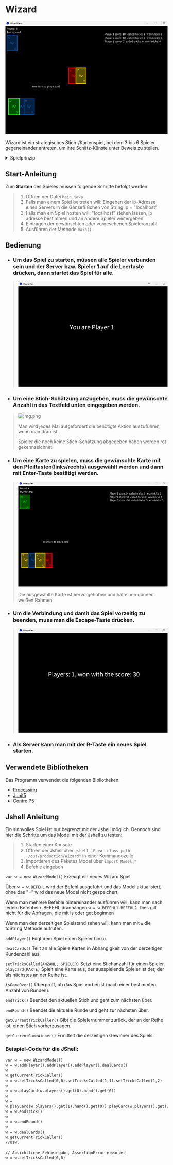 # Wizard

![](Screenshots/Gameplay.png)<p>

Wizard ist ein strategisches Stich-/Kartenspiel, bei dem 3 bis 6 Spieler gegeneinander antreten,
um ihre Schätz-Künste unter Beweis zu stellen.<p>

<details>
<summary>Spielprinzip</summary>
Das Spielprinzip besteht daraus, dass jede Runde die Rundenanzahl an Karten an jeden Spieler verteilt werden und die Spieler dann schätzen, wie viele Stiche sie mit ihren Karten gewinnen werden. <p>

> Hier muss man nicht alles auf Anhieb verstehen, man kann im Zweifelsfall einfach im Programm Dinge ausprobieren, um die Regeln zu verstehen.


- Pro Stich wird genau eine Karte pro Spieler im Uhrzeigersinn gelegt und Punkte bekommt man, wenn man genau richtig geraten hat, sonst bekommt man Punkte abgezogen. <p>

- Man gewinnt einen Stich, wenn man die höchste Karte gelegt hat, dabei gibt es einige Dinge zu beachten: <p>

> Ein Zauberer(W) schlägt jede Karte und ein Narr(N) verliert gegen jede Karte. Es gibt eine Trumpf-farbe, Karten dieser Farbe schlagen automatisch Karten mit anderen Farben. <p>
> Sonst gilt wie üblich, dass die höchste Zahl gewinnt.<p>
> Zu beachten ist noch, dass man einen Lege-Zwang für eine bestimmte Farbe hat, sofern man keinen Zauberer oder Narr hat. Der Lege-Zwang wird durch die vom Startspieler gespielte Karte bestimmt.<p>
> Ein als erstes gelegter Zauberer annuliert diesen Zwang und ein als erstes gelegter Narr verschiebt die Bestimmung auf die nächste gelegte Karte.

- Man bekommt für das richtig Raten 20 Punkte und für jeden, dabei gewonnen Stich, 10 Punkte auf seine Punktzahl. <p>

- Bei falschem Raten bekommt man für jeden, vom geschätzten Stich abweichenden, Stich 10 Punkte abgezogen. <p>

- Nach dem Stich wird der gewinner des Stiches zum Startspieler.<p>

- Eine Runde ist beendet, wenn alle Spieler keine Karten mehr auf der Hand haben. Nach einer Runde ist der Spieler Startspieler, welcher eine Person weiter, im Uhrzeigersinn, vom ersten Startspieler der letzten Runde, ist.<p>
- Das Spiel ist vorbei, wenn beim Austeilen der Karten nicht mehr genug vorhanden sind, damit jeder Spieler die Rundenzahl an Karten hat.<p>
Am Ende hat der Spieler mit der höchsten Punktzahl gewonnen.
</details>

## Start-Anleitung

Zum **Starten** des Spieles müssen folgende Schritte befolgt werden:
>1. Öffnen der Datei `Main.java`
>2. Falls man einem Spiel beitreten will: Eingeben der ip-Adresse eines Servers in die Gänsefüßchen von String ip = "localhost"
>2. Falls man ein Spiel hosten will: "localhost" stehen lassen, ip adresse bestimmen und an andere Spieler weitergeben
>3. Eintragen der gewünschten oder vorgesehenen Spieleranzahl
>4. Ausführen der Methode `main()`

## Bedienung
- ### Um das Spiel zu starten, müssen alle Spieler verbunden sein und der Server bzw. Spieler 1 auf die Leertaste drücken, dann startet das Spiel für alle.<p>
> ![Start](Screenshots/StartScreen.png)

-  ### Um eine Stich-Schätzung anzugeben, muss die gewünschte Anzahl in das Textfeld unten eingegeben werden.<p>
> ![img.png](Screenshots/Schätzung.png)<p>
> Man wird jedes Mal aufgefordert die benötigte Aktion auszuführen, wenn man dran ist.<p>
> Spieler die noch keine Stich-Schätzung abgegeben haben werden rot gekennzeichnet.

- ### Um eine Karte zu spielen, muss die gewünschte Karte mit den Pfeiltasten(links/rechts) ausgewählt werden und dann mit Enter-Taste bestätigt werden.
> ![img_1.png](Screenshots/Spielen.png)<p>
> Die ausgewählte Karte ist hervorgehoben und hat einen dünnen weißen Rahmen.

- ### Um die Verbindung und damit das Spiel vorzeitig zu beenden, muss man die Escape-Taste drücken.
> ![img_2.png](Screenshots/Ende.png)

- ### Als Server kann man mit der R-Taste ein neues Spiel starten.


## Verwendete Bibliotheken
Das Programm verwendet die folgenden Bibliotheken:
- [Processing](http://www.processing.org)
- <a href="https://junit.org"> Junit5</a>
- <a href="https://www.sojamo.de/libraries/controlP5/"> ControlP5</a>


## Jshell Anleitung
Ein sinnvolles Spiel ist nur begrenzt mit der Jshell möglich. Dennoch sind hier die Schritte um das Model mit der Jshell zu testen:
>1. Starten einer Konsole
>2. Öffnen der Jshell über `jshell -R-ea -class-path ./out/production/Wizard"` in einer Kommandozeile
>3. Importieren des Paketes Model über `import Model.*`
>4. Befehle eingeben

`var w = new WizardModel()` Erzeugt ein neues Wizard Spiel.<p>
Über `w = w.BEFEHL` wird der Befehl ausgeführt und das Model aktualisiert, ohne das "=" wird das neue Model nicht gespeichert. <p>
Wenn man mehrere Befehle hintereinander ausführen will, kann man nach jedem Befehl ein .BEFEHL dranhängen:`w = w.BEFEHL1.BEFEHL2`.
Dies gilt nicht für die Abfragen, die mit is oder get beginnen <p>
Wenn man den derzeitigen Spielstand sehen will, kann man mit `w` die toString Methode aufrufen.

`addPlayer()` Fügt dem Spiel einen Spieler hinzu.<p>
`dealCards()` Teilt an alle Spiele Karten in Abhängigkeit von der derzeitigen Rundenzahl aus.<p>
`setTricksCalled(ANZAHL, SPIELER)` Setzt eine Stichanzahl für einen Spieler.
`playCard(KARTE)` Spielt eine Karte aus, der ausspielende Spieler ist der, der als nächstes an der Reihe ist. <p>
`isGameOver()` Überprüft, ob das Spiel vorbei ist (nach einer bestimmten Anzahl von Runden).<p>
`endTrick()` Beendet den aktuellen Stich und geht zum nächsten über.<p>
`endRound()` Beendet die aktuelle Runde und geht zur nächsten über.<p>
`getCurrentTrickCaller()` Gibt die Spielernummer zurück, der an der Reihe ist, einen Stich vorherzusagen.<p>
`getCurrentGameWinner()` Ermittelt die derzeitigen Gewinner des Spiels.

### Beispiel-Code für die JShell:
```
var w = new WizardModel()
w = w.addPlayer().addPlayer().addPlayer().dealCards()
w
w.getCurrentTrickCaller()
w = w.setTricksCalled(0,0).setTricksCalled(1,1).setTricksCalled(1,2)
w
w = w.playCard(w.players().get(0).hand().get(0))
w
w = w.playCard(w.players().get(1).hand().get(0)).playCard(w.players().get(2).hand().get(0))
w = w.endTrick()
w
w = w.endRound()
w
w = w.dealCards()
w.getCurrentTrickCaller()
//usw.

// Absichtliche Fehleingabe, AssertionError erwartet
w = w.setTricksCalled(0,0)
```


